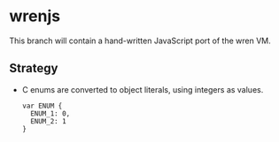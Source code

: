 # wrenjs
This branch will contain a hand-written JavaScript port of the wren VM.

## Strategy

- C enums are converted to object literals, using integers as values.

      var ENUM {
        ENUM_1: 0,
        ENUM_2: 1
      }
